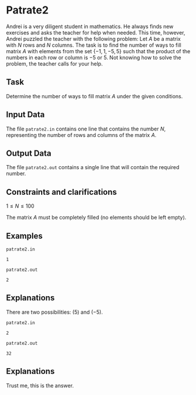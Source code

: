 # Patrate2

Andrei is a very diligent student in mathematics. He always finds new exercises and asks the teacher for help when needed. This time, however, Andrei puzzled the teacher with the following problem: Let $A$ be a matrix with $N$ rows and $N$ columns. The task is to find the number of ways to fill matrix $A$ with elements from the set $\{-1, 1, -5, 5\}$ such that the product of the numbers in each row or column is $-5$ or $5$. Not knowing how to solve the problem, the teacher calls for your help.

## Task

Determine the number of ways to fill matrix $A$ under the given conditions.

## Input Data

The file `patrate2.in` contains one line that contains the number $N$, representing the number of rows and columns of the matrix $A$.

## Output Data

The file `patrate2.out` contains a single line that will contain the required number.

## Constraints and clarifications

$1 \leq N \leq 100$

The matrix $A$ must be completely filled (no elements should be left empty).

## Examples

`patrate2.in`
```
1
```
`patrate2.out`
```
2
```

## Explanations

There are two possibilities: $(5)$ and $(-5)$.

`patrate2.in`
```
2
```
`patrate2.out`
```
32
```

## Explanations

Trust me, this is the answer.